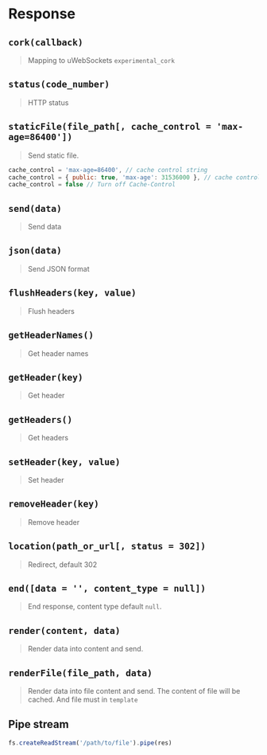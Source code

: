 # Response

## `cork(callback)`

> Mapping to uWebSockets `experimental_cork`

## `status(code_number)`

> HTTP status

## `staticFile(file_path[, cache_control = 'max-age=86400'])`

> Send static file.
```js
cache_control = 'max-age=86400', // cache control string
cache_control = { public: true, 'max-age': 31536000 }, // cache control as object
cache_control = false // Turn off Cache-Control
```

## `send(data)`

> Send data

## `json(data)`

> Send JSON format

## `flushHeaders(key, value)`

> Flush headers

## `getHeaderNames()`

> Get header names

## `getHeader(key)`

> Get header

## `getHeaders()`

> Get headers

## `setHeader(key, value)`

> Set header

## `removeHeader(key)`

> Remove header

## `location(path_or_url[, status = 302])`

> Redirect, default 302

## `end([data = '', content_type = null])`

> End response, content type default `null`.

## `render(content, data)`

> Render data into content and send.

## `renderFile(file_path, data)`

> Render data into file content and send.
> The content of file will be cached.
> And file must in `template`

## Pipe stream

```js
fs.createReadStream('/path/to/file').pipe(res)
```

